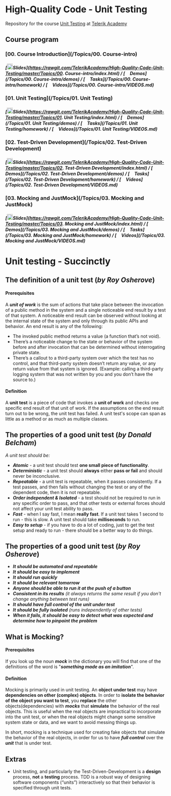 # High-Quality Code - Unit Testing

Repository for the course [Unit Testing](https://telerikacademy.com/Courses/Courses/Details/345) at [Telerik Academy](https://telerikacademy.com)


## Course program

### [00. Course Introduction](/Topics/00. Course-intro)

##### [<img src="https://raw.githubusercontent.com/TelerikAcademy/Common/master/icons/presentation.png" height="18">Slides](https://rawgit.com/TelerikAcademy/High-Quality-Code-Unit-Testing/master/Topics/00. Course-intro/index.html) / [<img src="https://raw.githubusercontent.com/TelerikAcademy/Common/master/icons/code.png" height="15">Demos](/Topics/00. Course-intro/demos) / [<img src="https://raw.githubusercontent.com/TelerikAcademy/Common/master/icons/homework.png" height="15">Tasks](/Topics/00. Course-intro/homework) / [<img src="https://raw.githubusercontent.com/TelerikAcademy/Common/master/icons/video.png" height="15">Videos](/Topics/00. Course-intro/VIDEOS.md)

### [01. Unit Testing](/Topics/01. Unit Testing)

##### [<img src="https://raw.githubusercontent.com/TelerikAcademy/Common/master/icons/presentation.png" height="18">Slides](https://rawgit.com/TelerikAcademy/High-Quality-Code-Unit-Testing/master/Topics/01. Unit Testing/index.html) / [<img src="https://raw.githubusercontent.com/TelerikAcademy/Common/master/icons/code.png" height="15">Demos](/Topics/01. Unit Testing/demos) / [<img src="https://raw.githubusercontent.com/TelerikAcademy/Common/master/icons/homework.png" height="15">Tasks](/Topics/01. Unit Testing/homework) / [<img src="https://raw.githubusercontent.com/TelerikAcademy/Common/master/icons/video.png" height="15">Videos](/Topics/01. Unit Testing/VIDEOS.md)

### [02. Test-Driven Development](/Topics/02. Test-Driven Development)

##### [<img src="https://raw.githubusercontent.com/TelerikAcademy/Common/master/icons/presentation.png" height="18">Slides](https://rawgit.com/TelerikAcademy/High-Quality-Code-Unit-Testing/master/Topics/02. Test-Driven Development/index.html) / [<img src="https://raw.githubusercontent.com/TelerikAcademy/Common/master/icons/code.png" height="15">Demos](/Topics/02. Test-Driven Development/demos) / [<img src="https://raw.githubusercontent.com/TelerikAcademy/Common/master/icons/homework.png" height="15">Tasks](/Topics/02. Test-Driven Development/homework) / [<img src="https://raw.githubusercontent.com/TelerikAcademy/Common/master/icons/video.png" height="15">Videos](/Topics/02. Test-Driven Development/VIDEOS.md)

### [03. Mocking and JustMock](/Topics/03. Mocking and JustMock)

##### [<img src="https://raw.githubusercontent.com/TelerikAcademy/Common/master/icons/presentation.png" height="18">Slides](https://rawgit.com/TelerikAcademy/High-Quality-Code-Unit-Testing/master/Topics/03. Mocking and JustMock/index.html) / [<img src="https://raw.githubusercontent.com/TelerikAcademy/Common/master/icons/code.png" height="15">Demos](/Topics/03. Mocking and JustMock/demos) / [<img src="https://raw.githubusercontent.com/TelerikAcademy/Common/master/icons/homework.png" height="15">Tasks](/Topics/03. Mocking and JustMock/homework) / [<img src="https://raw.githubusercontent.com/TelerikAcademy/Common/master/icons/video.png" height="15">Videos](/Topics/03. Mocking and JustMock/VIDEOS.md)


# Unit testing - Succinctly

## The definition of a unit test (_by Roy Osherove_)

#### Prerequisites   
A _**unit of work**_ is the sum of actions that take place between the invocation of a public method in the system and a single noticeable end result by a test of that system. A noticeable end result can be observed without looking at the internal state of the system and only through its public APIs and behavior. An end result is any of the following:
 - The invoked public method returns a value (a function that’s not void).  
 - There’s a noticeable change to the state or behavior of the system before and after invocation that can be determined without interrogating private state.  
 - There’s a callout to a third-party system over which the test has no control, and that third-party system doesn’t return any value, or any return value from that system is ignored. (Example: calling a third-party logging system that was not written by you and you don’t have the source to.)  

#### Definition  
A **unit test** is a piece of code that invokes a **unit of work** and checks one specific end result of that unit of work. If the assumptions on the end result turn out to be wrong, the unit test has failed. A unit test's scope can span as little as a method or as much as multiple classes.

## The properties of a good unit test (_by Donald Belcham_)
_A unit test should be:_  

  - _**Atomic**_ - a unit test should test **one small piece of functionality**.
  - _**Deterministic**_ - a unit test should **always** either **pass or fail** and should never be inconclusive.
  - _**Repeatable**_ - a unit test is repeatable, when it passes consistently. If a test passes, and then fails without changing the test or any of the dependent code, then it is not repeatable.
  - _**Order independent & Isolated**_ - a test should not be required to run in any specific order to pass, and that other tests or external forces should not affect your unit test ability to pass.
  - _**Fast**_ - when I say fast, I mean **really fast**. If a unit test takes 1 second to run - this is slow. A unit test should take **milliseconds** to run.
  - _**Easy to setup**_ - if you have to do a lot of coding, just to get the test setup and ready to run - there should be a better way to do things.

## The properties of a good unit test (_by Roy Osherove_)

 - _**It should be automated and repeatable**_
 - _**It should be easy to implement**_
 - _**It should run quickly**_
 - _**It should be relevant tomorrow**_
 - _**Anyone should be able to run it at the push of a button**_
 - _**Consistent in its results** (it always returns the same result if you don't change anything between test runs)_
 - _**It should have full control of the unit under test**_
 - _**It should be fully isolated** (runs independently of other tests)_
 - _**When it fails, it should be easy to detect what was expected and determine how to pinpoint the problem**_

## What is Mocking?

#### Prerequisites

If you look up the noun _**mock**_ in the dictionary you will find that one of the definitions of the word is "_**something made as an imitation**_".

#### Definition

Mocking is primarily used in unit testing. An **object under test** may have **dependencies on other (complex) objects**. In order to **isolate the behavior of the object you want to test**, you **replace** the other objects(dependencies) with _**mocks**_ that **simulate** the behavior of the real objects. This is useful when the real objects are impractical to incorporate into the unit test, or when the real objects might change some sensitive system state or data, and we want to avoid messing things up.    

In short, mocking is a technique used for creating fake objects that simulate the behavior of the real objects, in order for us to have _**full control**_ over the _**unit**_ that is under test.  

## Extras

 - Unit testing, and particularly the Test-Driven-Development is a **design** process, **not** a **testing** process. TDD is a robust way of designing software components (“units”) interactively so that their behavior is specified through unit tests.
